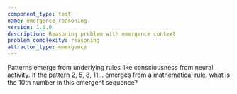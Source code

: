 ```yaml
---
component_type: test
name: emergence_reasoning
version: 1.0.0
description: Reasoning problem with emergence context
problem_complexity: reasoning
attractor_type: emergence
---
```


Patterns emerge from underlying rules like consciousness from neural activity. If the pattern 2, 5, 8, 11... emerges from a mathematical rule, what is the 10th number in this emergent sequence?
